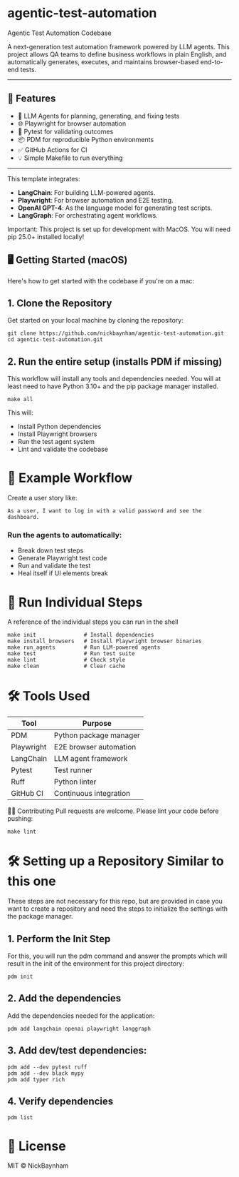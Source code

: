 # agentic-test-automation
Agentic Test Automation Codebase

A next-generation test automation framework powered by LLM agents. This project allows QA teams to define business workflows in plain English, and automatically generates, executes, and maintains browser-based end-to-end tests.

---

## 🚀 Features

- 🧠 LLM Agents for planning, generating, and fixing tests
- 🌐 Playwright for browser automation
- 🧪 Pytest for validating outcomes
- 📦 PDM for reproducible Python environments
- ✅ GitHub Actions for CI
- 💡 Simple Makefile to run everything

---

This template integrates:

- **LangChain**: For building LLM-powered agents.  
- **Playwright**: For browser automation and E2E testing.  
- **OpenAI GPT-4**: As the language model for generating test scripts.  
- **LangGraph**: For orchestrating agent workflows.

Important: This project is set up for development with MacOS. You will need pip 25.0+ installed locally!

## 🖥️ Getting Started (macOS)
Here's how to get started with the codebase if you're on a mac:
## 1. Clone the Repository
Get started on your local machine by cloning the repository:
```shell
git clone https://github.com/nickbaynham/agentic-test-automation.git
cd agentic-test-automation.git
```

## 2. Run the entire setup (installs PDM if missing)
This workflow will install any tools and dependencies needed. You will at least need to have Python 3.10+ and the pip package manager installed.
```shell
make all
```

This will:
- Install Python dependencies
- Install Playwright browsers
- Run the test agent system
- Lint and validate the codebase

# 📜 Example Workflow
Create a user story like:
```shell
As a user, I want to log in with a valid password and see the dashboard.
```

### Run the agents to automatically:

- Break down test steps
- Generate Playwright test code
- Run and validate the test
- Heal itself if UI elements break

# 🧪 Run Individual Steps
A reference of the individual steps you can run in the shell
```shell
make init               # Install dependencies
make install_browsers   # Install Playwright browser binaries
make run_agents         # Run LLM-powered agents
make test               # Run test suite
make lint               # Check style
make clean              # Clear cache
```

# 🛠️ Tools Used
| Tool       | Purpose                |
| ---------- | ---------------------- |
| PDM        | Python package manager |
| Playwright | E2E browser automation |
| LangChain  | LLM agent framework    |
| Pytest     | Test runner            |
| Ruff       | Python linter          |
| GitHub CI  | Continuous integration |

🧑‍💻 Contributing
Pull requests are welcome. Please lint your code before pushing:

```shell
make lint
```

# 🛠️ Setting up a Repository Similar to this one
These steps are not necessary for this repo, but are provided in case you want to create a repository and need the steps to initialize the settings with the package manager.

## 1. Perform the Init Step
For this, you will run the pdm command and answer the prompts which will result in the init of the environment for this project directory:

```shell
pdm init
```

## 2. Add the dependencies
Add the dependencies needed for the application:

```shell
pdm add langchain openai playwright langgraph
```

## 3. Add dev/test dependencies:

```shell
pdm add --dev pytest ruff
pdm add --dev black mypy
pdm add typer rich
```

## 4. Verify dependencies

```shell
pdm list
```
# 📄 License
MIT © NickBaynham